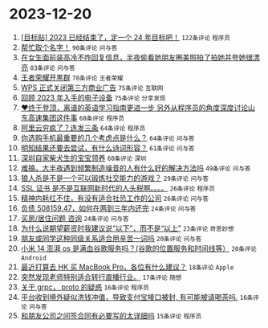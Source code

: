 # 2023-12-20

1. [[目标贴] 2023 已经结束了，定一个 24 年目标吧！](https://www.v2ex.com/t/1001902) `122条评论` `程序员`
1. [帮忙取个名字！](https://www.v2ex.com/t/1001957) `90条评论` `问与答`
1. [在女生面前装高冷不咋回复信息，半夜偷看她朋友圈美照拍了拍她并夸她很漂亮](https://www.v2ex.com/t/1001821) `83条评论` `问与答`
1. [王者荣耀开黑群](https://www.v2ex.com/t/1001826) `78条评论` `王者荣耀`
1. [WPS 正式关闭第三方商业广告](https://www.v2ex.com/t/1001833) `75条评论` `互联网`
1. [回顾 2023 年入手的电子设备](https://www.v2ex.com/t/1001834) `75条评论` `分享发现`
1. [❤终于登顶，离谱的英语学习指南更进一步 另外从程序员的角度深度讨论山东高速集团这件事](https://www.v2ex.com/t/1001842) `68条评论` `程序员`
1. [阿里云穷疯了？连发三条](https://www.v2ex.com/t/1001855) `64条评论` `程序员`
1. [你选购手机最重要的几个考虑点是什么？](https://www.v2ex.com/t/1001895) `64条评论` `问与答`
1. [明知结果还要去尝试，有什么诗词形容？](https://www.v2ex.com/t/1001937) `61条评论` `问与答`
1. [深圳自家柴犬生的宝宝领养](https://www.v2ex.com/t/1001936) `60条评论` `深圳`
1. [难搞，大半夜遇到频繁制造噪音的人有什么好的解决方法吗](https://www.v2ex.com/t/1001838) `49条评论` `问与答`
1. [狼人杀是不是一个可以锻炼社交能力的游戏？](https://www.v2ex.com/t/1001917) `29条评论` `问与答`
1. [SSL 证书 是不是互联网新时代的人头税啊。。。。](https://www.v2ex.com/t/1002068) `26条评论` `程序员`
1. [精神内耗扛不住，有没有适合社恐工作的公司](https://www.v2ex.com/t/1001894) `26条评论` `问与答`
1. [负债 508159.47，如何在两到三年内还完](https://www.v2ex.com/t/1002098) `24条评论` `问与答`
1. [买房/居住问题 咨询](https://www.v2ex.com/t/1001848) `24条评论` `问与答`
1. [为什么说期望薪资时我建议说“以下”，而不是“以上”](https://www.v2ex.com/t/1001950) `23条评论` `奇思妙想`
1. [朋友或同学这种同级关系适合用辛苦一词吗](https://www.v2ex.com/t/1002060) `20条评论` `问与答`
1. [小米 14 澎湃 os 是满血谷歌服务吗？(谷歌的位置服务和时间线等）](https://www.v2ex.com/t/1001954) `20条评论` `Android`
1. [最近打算去 HK 买 MacBook Pro，各位有什么建议？](https://www.v2ex.com/t/1002036) `18条评论` `Apple`
1. [突然发现老师特别适合转行直播行业。](https://www.v2ex.com/t/1001835) `17条评论` `随想`
1. [关于 grpc， proto 的疑惑](https://www.v2ex.com/t/1002059) `16条评论` `程序员`
1. [平台收到境外疑似洗钱冲值，导致支付宝接口被封, 有可能被请喝茶吗.](https://www.v2ex.com/t/1001946) `16条评论` `问与答`
1. [和朋友公司之间签合同有必要写的太详细吗](https://www.v2ex.com/t/1002067) `15条评论` `程序员`

